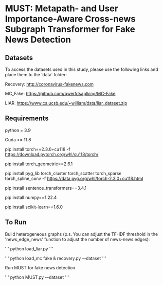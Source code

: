 # MUST: Metapath- and User Importance-Aware Cross-news Subgraph Transformer for Fake News Detection

## Datasets
To access the datasets used in this study, please use the following links and place them to the 'data' folder:

Recovery: http://coronavirus-fakenews.com

MC_Fake: https://github.com/qwerfdsaplking/MC-Fake

LIAR: https://www.cs.ucsb.edu/~william/data/liar_dataset.zip

## Requirements
python = 3.9

Cuda >= 11.8

pip install torch==2.3.0+cu118 -f https://download.pytorch.org/whl/cu118/torch/

pip install torch_geometric==2.6.1

pip install pyg_lib torch_cluster torch_scatter torch_sparse torch_spline_conv -f https://data.pyg.org/whl/torch-2.3.0+cu118.html

pip install sentence_transformers==3.4.1

pip install numpy==1.22.4

pip install scikit-learn==1.6.0

## To Run

Build heterogeneous graphs (p.s. You can adjust the TF-IDF threshold in the 'news_edge_news' function to adjust the number of news-news edges):

'''
python load_liar.py
'''

'''
python load_mc fake & recovery.py --dataset <dataset>
'''

Run MUST for fake news detection

'''
python MUST.py --dataset <dataset>
'''
